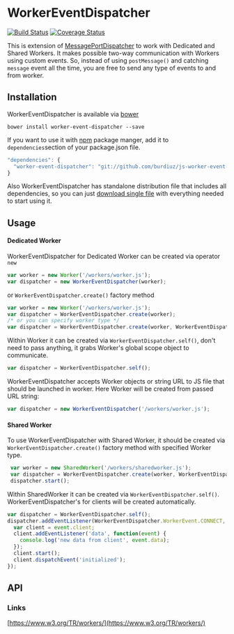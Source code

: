 # WorkerEventDispatcher

[![Build Status](https://travis-ci.org/burdiuz/js-worker-event-dispatcher.svg?branch=master)](https://travis-ci.org/burdiuz/js-worker-event-dispatcher)
[![Coverage Status](https://coveralls.io/repos/github/burdiuz/js-worker-event-dispatcher/badge.svg?branch=master)](https://coveralls.io/github/burdiuz/js-worker-event-dispatcher?branch=master)  
  
This is extension of [MessagePortDispatcher](https://github.com/burdiuz/js-messageport-event-dispatcher) to work with Dedicated and Shared Workers. It makes possible two-way communication with Workers using custom events. So, instead of using `postMessage()` and catching `message` event all the time, you are free to send any type of events to and from worker.

## Installation
WorkerEventDispatcher is available via [bower](http://bower.io/)
```
bower install worker-event-dispatcher --save
```
If you want to use it with [npm](https://www.npmjs.com/) package manger, add it to `dependencies`section of your package.json file.
```javascript
"dependencies": {
  "worker-event-dispatcher": "git://github.com/burdiuz/js-worker-event-dispatcher.git"
}
```
Also WorkerEventDispatcher has standalone distribution file that includes all dependencies, so you can just [download single file](https://github.com/burdiuz/js-worker-event-dispatcher/blob/master/dist/worker-event-dispatcher.standalone.min.js) with everything needed to start using it.

## Usage
#### Dedicated Worker
WorkerEventDispatcher for Dedicated Worker can be created via operator `new`
```javascript
var worker = new Worker('/workers/worker.js');
var dispatcher = new WorkerEventDispatcher(worker);
```
or `WorkerEventDispatcher.create()` factory method
```javascript
var worker = new Worker('/workers/worker.js');
var dispatcher = WorkerEventDispatcher.create(worker);
/* or you can specify worker type */
var dispatcher = WorkerEventDispatcher.create(worker, WorkerEventDispatcher.DEDICATED_WORKER);
```
Within Worker it can be created via `WorkerEventDispatcher.self()`, don't need to pass anything, it grabs Worker's global scope object to communicate.
```javascript 
var dispatcher = WorkerEventDispatcher.self();
```
WorkerEventDispatcher accepts Worker objects or string URL to JS file that should be launched in worker.
Here Worker will be created from passed URL string:
```javascript
var dispatcher = new WorkerEventDispatcher('/workers/worker.js');
```

#### Shared Worker
To use WorkerEventDispatcher with Shared Worker, it should be created via `WorkerEventDispatcher.create()` factory method with specified Worker type.
```javascript
 var worker = new SharedWorker('/workers/sharedworker.js');
 var dispatcher = WorkerEventDispatcher.create(worker, WorkerEventDispatcher.SHARED_WORKER);
 dispatcher.start();
```
Within SharedWorker it can be created via `WorkerEventDispatcher.self()`. WorkerEventDispatcher's for clients will be created automatically.
```javascript
var dispatcher = WorkerEventDispatcher.self();
dispatcher.addEventListener(WorkerEventDispatcher.WorkerEvent.CONNECT, function(event) {
  var client = event.client;
  client.addEventListener('data', function(event) {
    console.log('new data from client', event.data);
  });
  client.start();
  client.dispatchEvent('initialized');
});
```

## API


### Links
[https://www.w3.org/TR/workers/](https://www.w3.org/TR/workers/)
